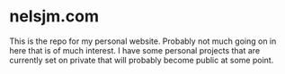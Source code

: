 # nelsjm.com
This is the repo for my personal website.  Probably not much 
going on in here that is of much interest.  I have some personal 
projects that are currently set on private that will probably 
become public at some point.